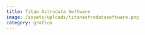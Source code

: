 ```yaml
---
title: Titan Astrodata Software
image: /assets/uploads/titanastrodatasoftware.png
category: grafico
---
```


